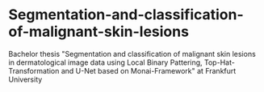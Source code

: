 # Segmentation-and-classification-of-malignant-skin-lesions
Bachelor thesis "Segmentation and classification of malignant skin lesions in dermatological image data using Local Binary Pattering, Top-Hat-Transformation and U-Net based on Monai-Framework" at Frankfurt University 
